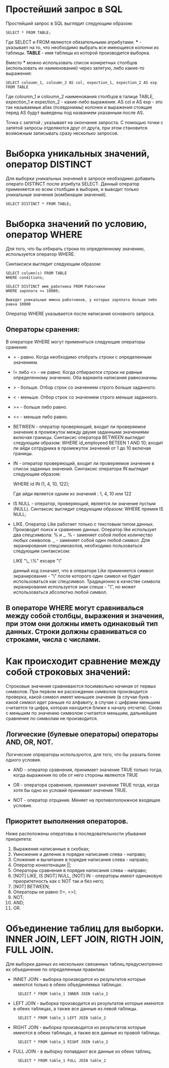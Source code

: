 # Простейший запрос в SQL

Простейший запрос в SQL выглядит следующим образом:

    SELECT * FROM TABLE;

Где SELECT и FROM являются обязательными атрибутами. __*__ - указывает на то, что необходимо выбрать все имеющиеся колонки из таблицы. __TABLE__ - имя таблицы из которой производится выборка.

Вместо __*__ можно использовать список конкретных столбцов (использовать их наименование) через запятую, либо какие-то выражения:

    SELECT coloumn_1, coloumn_2 AS col, expection_1, expection_2 AS exp FROM TABLE

Где coloumn_1 и coloumn_2 наименования столбцов в талице TABLE, expection_1 и expection_2 - какие-либо выражения. AS col и  AS exp - это так называемые alias (псевдонимы) колонки и выражения стоящие перед AS будут выведены под названием указанным после AS.

Точка с запятой _;_ указывает на окончание запроста. С помощью точки с запятой запросы отделяются друг от друга, при этом становится возможным записывать сразу несколько запросов.

# Выборка уникальных значений, оператор DISTINCT

Для выборки уникальных значений в запросе необходимо добавить операто DISTINCT после атрибута SELECT. Данный оператор применяется ко всем столбцам в выборке, и выводит только уникальные значения (комбинации значений).

    SELECT DISTINCT * FROM TABLE;

# Выборка значений по условию, оператор WHERE

Для того, что бы отбирать строки по определенному значению, используется оператор WHERE. 

Синтаксиси выглядит следующим образом:

    SELECT column(s) FROM TABLE
    WHERE conditions;

    SELECT DISTINCT имя_работника FROM Работники
    WHERE зарплата >= 10000;

    Выведет уникальные имена работников, у которых зарплата больше либо равна 10000 

Оператор WHERE указывается после написания основного запроса.

## Операторы сранения:

В операторе WHERE могут применяться следующие операторы сранения:

+ = - равно. Когда необходимо отобрать строки с определенным значением.

+ != либо <> - не равно. Когда отбираются строки не равные определенному значению. Оба варианта написания равнозначны.

+ \> - больше. Отбор строк со значением строго больше заданного.

+ < - меньше. Отбор строк со значением строго меньше заданного.

+ \>= - больше либо равно.

+ <= - меньше либо равно.

+ BETWEEN - оператор проверяющий, входит ли проверяемое значение в промежуток между двумя заданными значениями включая границы. Синтаксис оператора BETWEEN выглядит следующим образом:
    WHERE id_employeed BETEEN 1 AND 10;
    входит ли айди сотрудника в промежуток значений от 1 до 10 включая границы.

+ IN - оператор проверяющий, входит ли проверяемое значение в список заданных значений. Синтаксис оператора IN выглядит следующим образом:

    WHERE id IN (1, 4, 10, 122);

    Где айди является одним из значений : 1, 4, 10 или 122

+ IS NULL - оператор, проверяющий, является ли значение пустым (NULL). Синтаксис выглядит следующим образом:
    WHERE премия IS NULL;

+ LIKE. Оператор Like работает только с текстовым типом данных. Производит поиск и сравнение данных. Оператор like использует два спецсимвола: % и _. % - заменяет собой любое количество любых символов. _ - заменяет собой один любой символ.
Для экранирования спецсимоволов, необходимо пользоваться следующим синтаксисом:

    LIKE "\\_ \\%" escape "\\"

    данный код означает, что в операторе Like применяется символ экранирования - "\\" после которого один символ не будет использоваться как спецсимвол.
    Традиционно в качестве символа экранирования используется знак слеша - "\\", но может использоваться абсолютно любой символ. 


## В операторе WHERE могут сравнивалься между собой столбцы, выражения и значения, при этом они должны иметь одинаковый тип данных. Строки должны сравниваться со строками, числа с числами. 

# Как происходит сравнение между собой строковых значений:

Строковые значения сравниваются посимвольно начиная от первых символов. При первом же расхождении символов производится проверка, какой символ имеет меньшее значение (в случае букв - какой символ идет раньше по алфавиту, в случае с цифрами меньшим считается та цифра, которая находится ближе к началу отсчета). Слово с меньшим по значению символом считается меньшим, дальнейшее сравнение по символам не производится.

## Логические (булевые операторы) операторы AND, OR, NOT.

Логические опрераторы используются, для того, что бы указать более одного условия.

+ AND - оператор сравнения, принимает значение TRUE только тогда, когда выражения по обе от него стороны являются TRUE

+ OR - оператора сравнения, принимает значение TRUE тогда, когда хотя бы одно из условий принимает значение TRUE.

+ NOT - оператор отрцания. Меняет на противополонжное входящее условие.

## Приоритет выполнения операторов.

Ниже расположены оператовы в последовательности убывания приоритета:

1. Выражения написанные в скобках;
2. Умножение и деленик в порядке написания слева - направо;
3. Сложение и вычитание в порядке написания слева - направо;
4. Оператор конкотенации ||;
5. Операторы сравнения в порядке написания слева - направо;
6. [NOT] LIKE, IS [NOT] NULL, [NOT] IN - операторы имеют одинаковую приоритетность как с NOT так и без него;
7. [NOT] BETWEEN;
8. Операторы не равно (!=, <>);
9. NOT;
10. AND;
11. OR.

# Объединение таблиц для выборки. INNER JOIN, LEFT JOIN, RIGTH JOIN, FULL JOIN.

Для выборки данных из нескольких связанных таблиц предусмотренно их объединение по определенным правилам:

* INNET JOIN - выборка производится из результатов которые имеются только в обеих объединяемых таблицах.

        SELECT * FROM table_1 INNER JOIN table_2

* LEFT JOIN - выборка производится из результатов которые имеются в обеих таблицах, а также все данные из левой таблицы.

        SELECT * FROM table_1 LEFT JOIN table_2

* RIGHT JOIN - выборка производится из результатов которые имеются в обеих таблицах, а также все данные из правой таблицы.

        SELECT * FROM table_1 RIGHT JOIN table_2

* FULL JOIN - в выборку попавдают все данные из обеих таблиц.

        SELECT * FROM table_1 FULL JOIN table_2